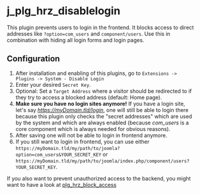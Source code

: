 # j_plg_hrz_disablelogin
This plugin prevents users to login in the frontend. It blocks access to direct addresses like `?option=com_users` and `component/users`. Use this in combination with hiding all login forms and login pages.

## Configuration
1. After installation and enabling of this plugins, go to `Extensions -> Plugins -> System - Disable Login`
2. Enter your desired `Secret Key`.
3. Optional: Set a `Target Address` where a visitor should be redirected to if they try to access a blocked address (default: Home page).
4. **Make sure you have no login sites anymore!** If you have a login site, let's say *https://myDomain.tld/login*, one will still be able to login there because this plugin only checks the "secret addresses" which are used by the system and which are always enabled (because *com_users* is a core component which is always needed for obvious reasons). 
5. After saving one will not be able to login in frontend anymore.
6. If you still want to login in frontend, you can use either `https://myDomain.tld/my/path/to/joomla?option=com_users&YOUR_SECRET_KEY` or `https://myDomain.tld/my/path/to/joomla/index.php/component/users?YOUR_SECRET_KEY`.

If you also want to prevent unauthorized access to the backend, you might want to have a look at [plg_hrz_block_access](https://github.com/alve89/j_plg_hrz_block_access)
